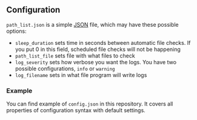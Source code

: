 ## Configuration

`path_list.json` is a simple [JSON](https://en.wikipedia.org/wiki/JSON) file, which may have these possible options:

- `sleep_duration` sets time in seconds between automatic file checks. If you put 0 in this field, scheduled file checks will not be happening
- `path_list_file` sets file with what files to check
- `log_severity` sets how verbose you want the logs. You have two possible configurations, `info` or `warning`
- `log_filename` sets in what file program will write logs

### Example
You can find example of `config.json` in this repository. It covers all properties of configuration syntax with default settings.

